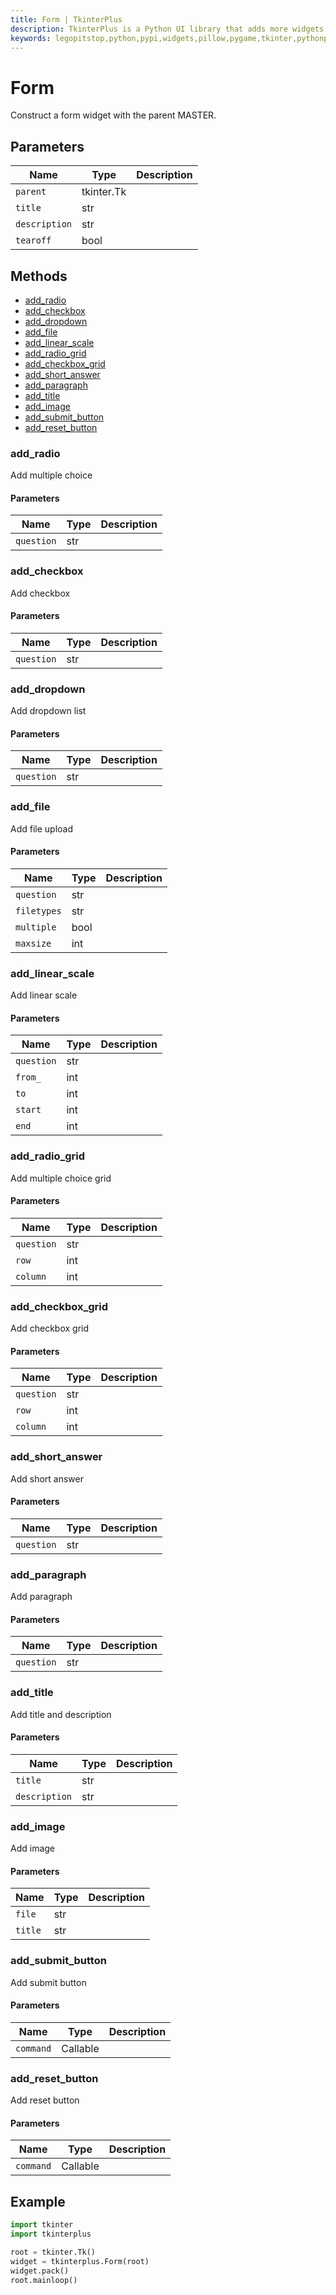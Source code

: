 ```yaml
---
title: Form | TkinterPlus
description: TkinterPlus is a Python UI library that adds more widgets to Tkinter
keywords: legopitstop,python,pypi,widgets,pillow,pygame,tkinter,pythonpackage
---
```


# Form

Construct a form widget with the parent MASTER.

## Parameters

| Name          | Type       | Description |
| ------------- | ---------- | ----------- |
| `parent`      | tkinter.Tk |             |
| `title`       | str        |             |
| `description` | str        |             |
| `tearoff`     | bool       |             |

## Methods

- [add_radio](#add_radio)
- [add_checkbox](#add_checkbox)
- [add_dropdown](#add_dropdown)
- [add_file](#add_file)
- [add_linear_scale](#add_linear_scale)
- [add_radio_grid](#add_radio_grid)
- [add_checkbox_grid](#add_checkbox_grid)
- [add_short_answer](#add_short_answer)
- [add_paragraph](#add_paragraph)
- [add_title](#add_title)
- [add_image](#add_image)
- [add_submit_button](#add_submit_button)
- [add_reset_button](#add_reset_button)

### add_radio

Add multiple choice

#### Parameters

| Name       | Type | Description |
| ---------- | ---- | ----------- |
| `question` | str  |             |

### add_checkbox

Add checkbox

#### Parameters

| Name       | Type | Description |
| ---------- | ---- | ----------- |
| `question` | str  |             |

### add_dropdown

Add dropdown list

#### Parameters

| Name       | Type | Description |
| ---------- | ---- | ----------- |
| `question` | str  |             |

### add_file

Add file upload

#### Parameters

| Name        | Type | Description |
| ----------- | ---- | ----------- |
| `question`  | str  |             |
| `filetypes` | str  |             |
| `multiple`  | bool |             |
| `maxsize`   | int  |             |

### add_linear_scale

Add linear scale

#### Parameters

| Name       | Type | Description |
| ---------- | ---- | ----------- |
| `question` | str  |             |
| `from_`    | int  |             |
| `to`       | int  |             |
| `start`    | int  |             |
| `end`      | int  |             |

### add_radio_grid

Add multiple choice grid

#### Parameters

| Name       | Type | Description |
| ---------- | ---- | ----------- |
| `question` | str  |             |
| `row`      | int  |             |
| `column`   | int  |             |

### add_checkbox_grid

Add checkbox grid

#### Parameters

| Name       | Type | Description |
| ---------- | ---- | ----------- |
| `question` | str  |             |
| `row`      | int  |             |
| `column`   | int  |             |

### add_short_answer

Add short answer

#### Parameters

| Name       | Type | Description |
| ---------- | ---- | ----------- |
| `question` | str  |             |

### add_paragraph

Add paragraph

#### Parameters

| Name       | Type | Description |
| ---------- | ---- | ----------- |
| `question` | str  |             |

### add_title

Add title and description

#### Parameters

| Name          | Type | Description |
| ------------- | ---- | ----------- |
| `title`       | str  |             |
| `description` | str  |             |

### add_image

Add image

#### Parameters

| Name    | Type | Description |
| ------- | ---- | ----------- |
| `file`  | str  |             |
| `title` | str  |             |

### add_submit_button

Add submit button

#### Parameters

| Name      | Type     | Description |
| --------- | -------- | ----------- |
| `command` | Callable |             |

### add_reset_button

Add reset button

#### Parameters

| Name      | Type     | Description |
| --------- | -------- | ----------- |
| `command` | Callable |             |

## Example

```py
import tkinter
import tkinterplus

root = tkinter.Tk()
widget = tkinterplus.Form(root)
widget.pack()
root.mainloop()
```
